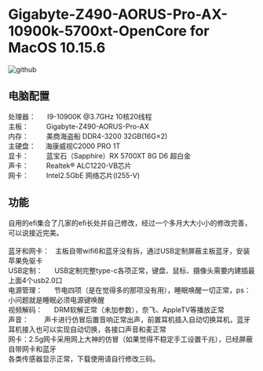 # Gigabyte-Z490-AORUS-Pro-AX-10900k-5700xt-OpenCore for MacOS 10.15.6
![github](https://github.com/shagua517/Gigabyte-Z490-AORUS-Pro-AX-10900k-5700xt-OpenCore/blob/master/pic/1.png "github")

## 电脑配置
处理器：&nbsp;&nbsp;&nbsp;&nbsp;&nbsp;&nbsp;I9-10900K @3.7GHz 10核20线程 <br>
主板：&nbsp;&nbsp;&nbsp;&nbsp;&nbsp;&nbsp;&nbsp;&nbsp;&nbsp;Gigabyte-Z490-AORUS-Pro-AX <br>
内存：&nbsp;&nbsp;&nbsp;&nbsp;&nbsp;&nbsp;&nbsp;&nbsp;&nbsp;美商海盗船 DDR4-3200 32GB(16G×2) <br>
主硬盘：&nbsp;&nbsp;&nbsp;&nbsp;&nbsp;海康威视C2000 PRO 1T <br>
显卡：&nbsp;&nbsp;&nbsp;&nbsp;&nbsp;&nbsp;&nbsp;&nbsp;&nbsp;蓝宝石（Sapphire）RX 5700XT 8G D6 超白金 <br>
声卡：&nbsp;&nbsp;&nbsp;&nbsp;&nbsp;&nbsp;&nbsp;&nbsp; Realtek® ALC1220-VB芯片 <br>
网卡：&nbsp;&nbsp;&nbsp;&nbsp;&nbsp;&nbsp;&nbsp;&nbsp;&nbsp;Intel2.5GbE 网络芯片(I255-V)

## 功能
自用的efi集合了几家的efi长处并自己修改，经过一个多月大大小小的修改完善，可以说接近完美。 <br>
<br>
蓝牙和网卡：&nbsp;&nbsp;&nbsp;主板自带wifi6和蓝牙没有拆，通过USB定制屏蔽主板蓝牙，安装苹果免驱卡 <br>
USB定制：&nbsp;&nbsp;&nbsp;&nbsp;&nbsp;&nbsp;USB定制完整type-c各项正常，键盘、鼠标、摄像头需要内建插最上面4个usb2.0口 <br>
电源管理：&nbsp;&nbsp;&nbsp;&nbsp;&nbsp;&nbsp;节电四项（是在觉得多的那项没有用），睡眠唤醒一切正常，ps：小问题就是睡眠必须电源键唤醒 <br>
视频解码：&nbsp;&nbsp;&nbsp;&nbsp;&nbsp;&nbsp;DRM软解正常（未加参数），奈飞、AppleTV等播放正常 <br>
声音：&nbsp;&nbsp;&nbsp;&nbsp;&nbsp;&nbsp;&nbsp;&nbsp;声卡进行仿冒后置音响正常出声，前置耳机插入自动切换耳机，蓝牙耳机接入也可以实现自动切换，各接口声音和麦正常 <br>
网卡：2.5g网卡采用网上大神的仿冒（如果觉得不稳定手工设置千兆），已经屏蔽自带网卡和蓝牙 <br>
各类传感器显示正常，下载使用请自行修改三码。
